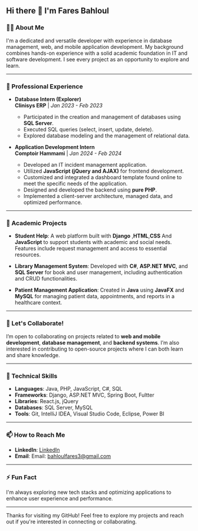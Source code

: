 ## Hi there 👋 I'm Fares Bahloul

### 👨‍💻 About Me
I'm a dedicated and versatile developer with experience in database management, web, and mobile application development. My background combines hands-on experience with a solid academic foundation in IT and software development. I see every project as an opportunity to explore and learn.

---

### 🔭 Professional Experience

- **Database Intern (Explorer)**  
  **Clinisys ERP** | *Jan 2023 - Feb 2023*  
  - Participated in the creation and management of databases using **SQL Server**.
  - Executed SQL queries (select, insert, update, delete).
  - Explored database modeling and the management of relational data.

- **Application Development Intern**  
  **Comptoir Hammami** | *Jan 2024 - Feb 2024*  
  - Developed an IT incident management application.
  - Utilized **JavaScript (jQuery and AJAX)** for frontend development.
  - Customized and integrated a dashboard template found online to meet the specific needs of the application.
  - Designed and developed the backend using **pure PHP**.
  - Implemented a client-server architecture, managed data, and optimized performance.

---

### 🌱 Academic Projects

- **Student Help**: A web platform built with **Django** ,**HTML**,**CSS** And **JavaScript** to support students with academic and social needs. Features include request management and access to essential resources.

- **Library Management System**: Developed with **C#**, **ASP.NET MVC**, and **SQL Server** for book and user management, including authentication and CRUD functionalities.

- **Patient Management Application**: Created in **Java** using **JavaFX** and **MySQL** for managing patient data, appointments, and reports in a healthcare context.

---

### 👯 Let's Collaborate!
I’m open to collaborating on projects related to **web and mobile development**, **database management**, and **backend systems**. I’m also interested in contributing to open-source projects where I can both learn and share knowledge.

---

### 💬 Technical Skills

- **Languages**: Java, PHP, JavaScript, C#, SQL
- **Frameworks**: Django, ASP.NET MVC, Spring Boot, Fultter
- **Libraries**: React.js, jQuery
- **Databases**: SQL Server, MySQL
- **Tools**: Git, IntelliJ IDEA, Visual Studio Code, Eclipse, Power BI

---

### 📫 How to Reach Me

- **LinkedIn**: [LinkedIn](https://www.linkedin.com/in/fares-bahloul-961315252)
- **Email**: Email: [bahloulfares3@gmail.com](mailto:votre.email@example.com)


---

### ⚡ Fun Fact
I'm always exploring new tech stacks and optimizing applications to enhance user experience and performance.

---

Thanks for visiting my GitHub! Feel free to explore my projects and reach out if you're interested in connecting or collaborating.
